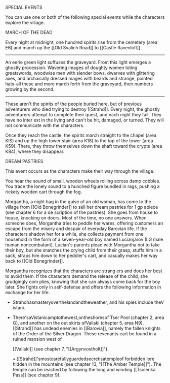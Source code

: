 SPECIAL EVENTS

You can use one or both of the following special events while the characters explore the village.

MARCH OF THE DEAD

Every night at midnight, one hundred spirits rise from the cemetery (area E6) and march up the [[Old Svalich Road]] to [[Castle Ravenloft]].

___________
An eerie green light suffuses the graveyard. From this light emerges a ghostly procession. Wavering images of doughty women toting greatswords, woodwise men with slender bows, dwarves with glittering axes, and archaically dressed mages with beards and strange, pointed hats-all these and more march forth from the graveyard, their numbers growing by the second.
___________

These aren't the spirits of the people buried here, but of previous adventurers who died trying to destroy [[Strahd]]. Every night, the ghostly adventurers attempt to complete their quest, and each night they fail. They have no inter­ est in the living and can't be hit, damaged, or turned. They will not communicate with the characters.

Once they reach the castle, the spirits march straight to the chapel (area KlS) and up the high tower stair (area K18) to the top of the tower (area K59). There, they throw themselves down the shaft toward the crypts (area K84), where they disappear.

DREAM PASTRIES

This event occurs as the characters make their way through the village.

You hear the sound of small, wooden wheels rolling across damp cobbles. You trace the lonely sound to a hunched figure bundled in rags, pushing a rickety wooden cart through the fog.

Morgantha, a night hag in the guise of an old woman, has come to the village from [[Old Bonegrinder]] to sell her dream pastries for 1 gp apiece (see chapter 6 for a de­ scription of the pastries). She goes from house to house, knocking on doors. Most of the time, no one answers. When someone does, Morgantha tries to peddle her wares, offering customers an escape from the misery and despair of everyday Barovian life. If the characters shadow her for a while, she collects payment from one household in the form of a seven-year-old boy named Lucianjarov (LG male human noncombatant). Lucian's parents plead with Morgantha not to take their boy, but she snatches the crying child from their grasp, stuffs him in a sack, straps him down to her peddler's cart, and casually makes her way back to [[Old Bonegrinder]].

Morgantha recognizes that the characters are strang­ ers and does her best to avoid them. If the characters demand the release of the child, she grudgingly com­ plies, knowing that she can always come back for the boy later. She fights only in self-defense and offers the following information in exchange for her life:

-   Strahdhasmasteryoverthelandandtheweather, and his spies include theV istani.
    
-   There'saVistanicamptothewest,ontheshoresof Tser Pool (chapter 2, area G), and another on the out­ skirts ofVallaki (chapter 5, area N9).  
    [[Strahd]] has undead enemies in [[Barovia]], namely the fallen knights of the Order of the Silver Dragon. These revenants cart be found in a ruined mansion west of
    
    [[Vallaki]] (see chapter 7, "[[Argynvostholt]]").
    
    • [[Strahd]]'smostcarefullyguardedsecretisatempleof forbidden lore hidden in the mountains (see chapter 13, "[[The Amber Temple]]"). The temple can be reached by following the long and winding [[Tsolenka Pass]] (see chapter 9).
